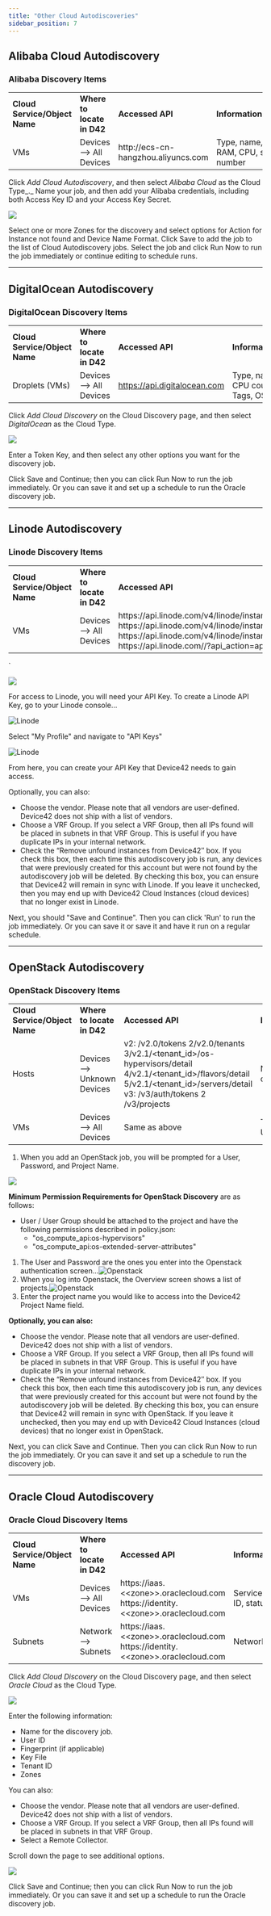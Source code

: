 ```yaml
---
title: "Other Cloud Autodiscoveries"
sidebar_position: 7
---
```


## Alibaba Cloud Autodiscovery

### Alibaba Discovery Items

<table><tbody><tr><td><strong>Cloud Service/Object Name</strong></td><td><strong>Where to locate in D42</strong></td><td><strong>Accessed API</strong></td><td><strong>Information</strong>&nbsp;<strong>Generated</strong></td></tr><tr><td>VMs</td><td>Devices --&gt; All Devices</td><td>http://ecs-cn-hangzhou.aliyuncs.com</td><td>Type, name, OS, notes, RAM, CPU, serial number</td></tr></tbody></table>

Click _Add Cloud Autodiscovery_, and then select _Alibaba Cloud_ as the Cloud Type_._ Name your job, and then add your Alibaba credentials, including both Access Key ID and your Access Key Secret.

![](/assets/images/Image3_Cloud_Disc_Alibaba.png)

Select one or more Zones for the discovery and select options for Action for Instance not found and Device Name Format. Click Save to add the job to the list of Cloud Autodiscovery jobs. Select the job and click Run Now to run the job immediately or continue editing to schedule runs.

* * *

## DigitalOcean Autodiscovery

### DigitalOcean Discovery Items

<table><tbody><tr><td><strong>Cloud Service/Object Name</strong></td><td><strong>Where to locate in D42</strong></td><td><strong>Accessed API</strong></td><td><strong>Information</strong>&nbsp;<strong>Generated</strong></td></tr><tr><td>Droplets (VMs)</td><td>Devices --&gt; All Devices</td><td><a href="https://api.digitalocean.com">https://api.digitalocean.com</a></td><td>Type, name, RAM size, CPU count, HDD Size, Tags, OS, etc.</td></tr></tbody></table>

Click _Add Cloud Discovery_ on the Cloud Discovery page, and then select _DigitalOcean_ as the Cloud Type.

![](/assets/images/Image27_Cloud_Disc_DigitalOcean.png)

Enter a Token Key, and then select any other options you want for the discovery job.

Click Save and Continue; then you can click Run Now to run the job immediately. Or you can save it and set up a schedule to run the Oracle discovery job.

* * *

## Linode Autodiscovery

### Linode Discovery Items

<table><tbody><tr><td><strong>Cloud Service/Object Name</strong></td><td><strong>Where to locate in D42</strong></td><td><strong>Accessed API</strong></td><td><strong>Information</strong>&nbsp;<strong>Generated</strong></td></tr><tr><td>VMs</td><td>Devices --&gt; All Devices</td><td>https://api.linode.com/v4/linode/instances https://api.linode.com/v4/linode/instances/[linodeId]/disks https://api.linode.com/v4/linode/instances/[linodeId]/ips https://api.linode.com//?api_action=api.spec</td><td>Name, type, RAM, OS, HDD serial number and size, IP, etc.</td></tr></tbody></table>`

![](/assets/images/Image_29_Cloud_Disc_Linode.png)

For access to Linode, you will need your API Key. To create a Linode API Key, go to your Linode console...

![Linode](/assets/images/2015-10-18-linode-2.png)

Select "My Profile" and navigate to "API Keys"

![Linode](/assets/images/2015-10-18-linode-1.png)

From here, you can create your API Key that Device42 needs to gain access.

Optionally, you can also:

- Choose the vendor. Please note that all vendors are user-defined. Device42 does not ship with a list of vendors.
- Choose a VRF Group. If you select a VRF Group, then all IPs found will be placed in subnets in that VRF Group. This is useful if you have duplicate IPs in your internal network.
- Check the “Remove unfound instances from Device42″ box. If you check this box, then each time this autodiscovery job is run, any devices that were previously created for this account but were not found by the autodiscovery job will be deleted. By checking this box, you can ensure that Device42 will remain in sync with Linode. If you leave it unchecked, then you may end up with Device42 Cloud Instances (cloud devices) that no longer exist in Linode.

Next, you should "Save and Continue". Then you can click 'Run' to run the job immediately. Or you can save it or save it and have it run on a regular schedule.

* * *

## OpenStack Autodiscovery

### OpenStack Discovery Items

<table><tbody><tr><td><strong>Cloud Service/Object Name</strong></td><td><strong>Where to locate in D42</strong></td><td><strong>Accessed API</strong></td><td><strong>Information</strong>&nbsp;<strong>Generated</strong></td></tr><tr><td>Hosts</td><td>Devices --&gt; Unknown Devices</td><td>v2: /v2.0/tokens 2/v2.0/tenants 3/v2.1/&lt;tenant_id&gt;/os-hypervisors/detail 4/v2.1/&lt;tenant_id&gt;/flavors/detail 5/v2.1/&lt;tenant_id&gt;/servers/detail v3: /v3/auth/tokens 2 /v3/projects</td><td>Name, memory, CPU count, IP, MAC, etc.</td></tr><tr><td>VMs</td><td>Devices --&gt; All Devices</td><td>Same as above</td><td>Type, name, RAM, UUID, IP, MAC, etc.</td></tr></tbody></table>

1. When you add an OpenStack job, you will be prompted for a User, Password, and Project Name.

![](/assets/images/Image_22_Cloud_Disc_OpenStack.png)

**Minimum Permission Requirements for OpenStack Discovery** are as follows:

- User / User Group should be attached to the project and have the following permissions described in policy.json:
    - "os\_compute\_api:os-hypervisors"
    - "os\_compute\_api:os-extended-server-attributes"

1. The User and Password are the ones you enter into the Openstack authentication screen...![Openstack](/assets/images/2015-10-18-openstack-2.png)
2. When you log into Openstack, the Overview screen shows a list of projects.![Openstack](/assets/images/2015-10-18-openstack-3.png)
3. Enter the project name you would like to access into the Device42 Project Name field.

**Optionally, you can also:**

- Choose the vendor. Please note that all vendors are user-defined. Device42 does not ship with a list of vendors.
- Choose a VRF Group. If you select a VRF Group, then all IPs found will be placed in subnets in that VRF Group. This is useful if you have duplicate IPs in your internal network.
- Check the “Remove unfound instances from Device42″ box. If you check this box, then each time this autodiscovery job is run, any devices that were previously created for this account but were not found by the autodiscovery job will be deleted. By checking this box, you can ensure that Device42 will remain in sync with OpenStack. If you leave it unchecked, then you may end up with Device42 Cloud Instances (cloud devices) that no longer exist in OpenStack.

Next, you can click Save and Continue. Then you can click Run Now to run the job immediately. Or you can save it and set up a schedule to run the discovery job.

* * *

## Oracle Cloud Autodiscovery

### Oracle Cloud Discovery Items

<table><tbody><tr><td><strong>Cloud Service/Object Name</strong></td><td><strong>Where to locate in D42</strong></td><td><strong>Accessed API</strong></td><td><strong>Information</strong>&nbsp;<strong>Generated</strong></td></tr><tr><td>VMs</td><td>Devices --&gt; All Devices</td><td>https://iaas.&lt;&lt;zone&gt;&gt;.oraclecloud.com https://identity.&lt;&lt;zone&gt;&gt;.oraclecloud.com</td><td>Service name, instance ID, status, location, etc.</td></tr><tr><td>Subnets</td><td>Network --&gt; Subnets</td><td>https://iaas.&lt;&lt;zone&gt;&gt;.oraclecloud.com https://identity.&lt;&lt;zone&gt;&gt;.oraclecloud.com</td><td>Network, mask, name</td></tr></tbody></table>

Click _Add Cloud Discovery_ on the Cloud Discovery page, and then select _Oracle Cloud_ as the Cloud Type.

![](/assets/images/Image_25_Cloud_Disc_Oracle.png)

Enter the following information:

- Name for the discovery job.
- User ID
- Fingerprint (if applicable)
- Key File
- Tenant ID
- Zones

You can also:

- Choose the vendor. Please note that all vendors are user-defined. Device42 does not ship with a list of vendors.
- Choose a VRF Group. If you select a VRF Group, then all IPs found will be placed in subnets in that VRF Group.
- Select a Remote Collector.

Scroll down the page to see additional options.

![](/assets/images/Oracle-Cloud-AD-2.png)

Click Save and Continue; then you can click Run Now to run the job immediately. Or you can save it and set up a schedule to run the Oracle discovery job.
